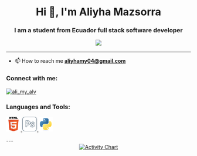 <h1 align="center">Hi 👋, I'm Aliyha Mazsorra</h1>
<h3 align="center">I am a student from Ecuador full stack software developer</h3>


<p align="center">
  <img src="https://media.giphy.com/media/78XCFBGOlS6keY1Bil/giphy.gif?cid=790b7611m23rrfcq5ia55wx2z49e1e50k9mm6yze6zee09kz&ep=v1_gifs_search&rid=giphy.gif&ct=g" width="400"/>
</p>

---

- 📫 How to reach me **aliyhamy04@gmail.com**

<h3 align="left">Connect with me:</h3>
<p align="left">
<a href="https://instagram.com/ali_my_alv" target="blank"><img align="center" src="https://raw.githubusercontent.com/rahuldkjain/github-profile-readme-generator/master/src/images/icons/Social/instagram.svg" alt="ali_my_alv" height="30" width="40" /></a>
</p>

<h3 align="left">Languages and Tools:</h3>
<p align="left"> <a href="https://www.w3.org/html/" target="_blank" rel="noreferrer"> <img src="https://raw.githubusercontent.com/devicons/devicon/master/icons/html5/html5-original-wordmark.svg" alt="html5" width="40" height="40"/> </a> <a href="https://www.photoshop.com/en" target="_blank" rel="noreferrer"> <img src="https://raw.githubusercontent.com/devicons/devicon/master/icons/photoshop/photoshop-line.svg" alt="photoshop" width="40" height="40"/> </a> <a href="https://www.python.org" target="_blank" rel="noreferrer"> <img src="https://raw.githubusercontent.com/devicons/devicon/master/icons/python/python-original.svg" alt="python" width="40" height="40"/> </a> </p>
---
<div align="center"> 
  <a href="https://github.com/Aliiii666"> 
    <img src="https://github-readme-activity-graph.vercel.app/graph?username=Aliii666&theme=radical&hide_border=true&bg_color=0D1117&color=F85D7F&line=A16AE8&point=FFFFFF&area=true&area_color=A16AE8" alt="Activity Chart"/> 
  </a> 
</div>

<!--
**Aliii666/Aliii666** is a ✨ _special_ ✨ repository because its `README.md` (this file) appears on your GitHub profile.

Here are some ideas to get you started:

- 🔭 I’m currently working on ...
- 🌱 I’m currently learning ...
- 👯 I’m looking to collaborate on ...
- 🤔 I’m looking for help with ...
- 💬 Ask me about ...
- 📫 How to reach me: ...
- 😄 Pronouns: ...
- ⚡ Fun fact: ...
-->
